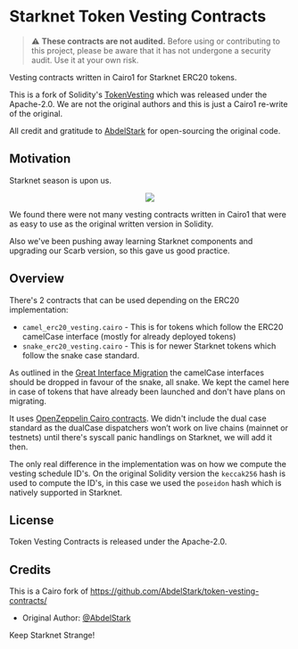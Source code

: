 # Starknet Token Vesting Contracts

> :warning: **These contracts are not audited.** Before using or contributing to this project, please be aware that it has not undergone a security audit. Use it at your own risk.

Vesting contracts written in Cairo1 for Starknet ERC20 tokens.

This is a fork of Solidity's [TokenVesting](https://github.com/AbdelStark/token-vesting-contracts/) which was released under the Apache-2.0.
We are not the original authors and this is just a Cairo1 re-write of the original.

All credit and gratitude to [AbdelStark](https://github.com/AbdelStark) for open-sourcing the original code.

## Motivation

Starknet season is upon us.

<p align="center">
  <a href="https://www.starknet-ecosystem.com" target="_blank">
    <img src="https://www.starknet-ecosystem.com/starknet-map.png">
  </a>
</p>

We found there were not many vesting contracts written in Cairo1 that were as easy to use
as the original written version in Solidity.

Also we've been pushing away learning Starknet components and upgrading our Scarb version, so this gave us good practice.

## Overview

There's 2 contracts that can be used depending on the ERC20 implementation:

- `camel_erc20_vesting.cairo` - This is for tokens which follow the ERC20 camelCase interface (mostly for already deployed tokens)
- `snake_erc20_vesting.cairo` - This is for newer Starknet tokens which follow the snake case standard.

As outlined in the [Great Interface Migration](https://community.starknet.io/t/the-great-interface-migration/92107) the camelCase
interfaces should be dropped in favour of the snake, all snake. We kept the camel here in case of tokens that have already been
launched and don't have plans on migrating.

It uses [OpenZeppelin Cairo contracts](https://github.com/OpenZeppelin/cairo-contracts/). We didn't include the dual case standard
as the dualCase dispatchers won’t work on live chains (mainnet or testnets) until there's syscall panic handlings on Starknet, we will add it then.

The only real difference in the implementation was on how we compute the vesting schedule ID's. On the original Solidity version the `keccak256`
hash is used to compute the ID's, in this case we used the `poseidon` hash which is natively supported in Starknet.

## License

Token Vesting Contracts is released under the Apache-2.0.

## Credits

This is a Cairo fork of https://github.com/AbdelStark/token-vesting-contracts/

- Original Author: [@AbdelStark](https://github.com/AbdelStark/token-vesting-contracts/)


Keep Starknet Strange!
